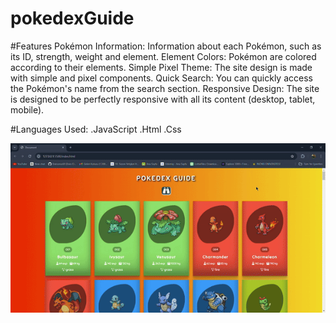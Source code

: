 # pokedexGuide

#Features
Pokémon Information: Information about each Pokémon, such as its ID, strength, weight and element.
Element Colors: Pokémon are colored according to their elements.
Simple Pixel Theme: The site design is made with simple and pixel components.
Quick Search: You can quickly access the Pokémon's name from the search section.
Responsive Design: The site is designed to be perfectly responsive with all its content (desktop, tablet, mobile).

#Languages Used:
.JavaScript
.Html
.Css

![GIF](Document-GoogleChrome2024-06-1215-05-44-ezgif.com-video-to-gif-converter.gif)